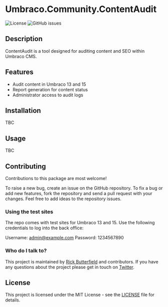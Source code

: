 # Umbraco.Community.ContentAudit

![License](https://img.shields.io/github/license/rickbutterfield/Umbraco.Community.ContentAudit)
![GitHub issues](https://img.shields.io/github/issues/rickbutterfield/Umbraco.Community.ContentAudit)

## Description
ContentAudit is a tool designed for auditing content and SEO within Umbraco CMS.

## Features
- Audit content in Umbraco 13 and 15
- Report generation for content status
- Administrator access to audit logs

## Installation
TBC

## Usage
TBC

## Contributing
Contributions to this package are most welcome!

To raise a new bug, create an issue on the GitHub repository. To fix a bug or add new features, fork the repository and send a pull request with your changes. Feel free to add ideas to the repository issues.

### Using the test sites
The repo comes with test sites for Umbraco 13 and 15. Use the following credentials to log into the back office:

Username: admin@example.com
Password: 1234567890

### Who do I talk to?
This project is maintained by [Rick Butterfield](https://github.com/rickbutterfield) and contributors. If you have any questions about the project please get in touch on [Twitter](https://twitter.com).

## License
This project is licensed under the MIT License - see the [LICENSE](LICENSE) file for details.
